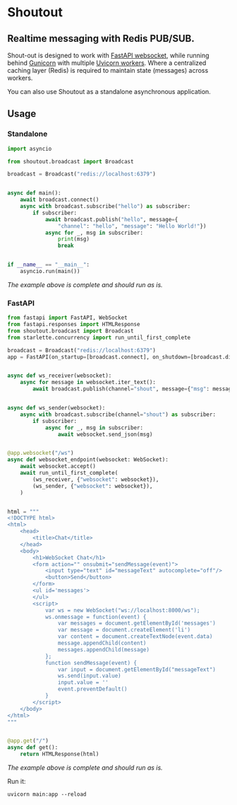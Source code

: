 # Shoutout

## Realtime messaging with Redis PUB/SUB.

Shout-out is designed to work with [FastAPI websocket](https://fastapi.tiangolo.com/advanced/websockets/), while running behind [Gunicorn](https://gunicorn.org/) with multiple [Uvicorn workers](https://www.uvicorn.org/deployment/#gunicorn). Where a centralized caching layer (Redis) is required to maintain state (messages) across workers.

You can also use Shoutout as a standalone asynchronous application.

## Usage

### Standalone

```python
import asyncio

from shoutout.broadcast import Broadcast

broadcast = Broadcast("redis://localhost:6379")


async def main():
    await broadcast.connect()
    async with broadcast.subscribe("hello") as subscriber:
        if subscriber:
            await broadcast.publish("hello", message={
                "channel": "hello", "message": "Hello World!"})
            async for _, msg in subscriber:
                print(msg)
                break


if __name__ == "__main__":
    asyncio.run(main())
```
_The example above is complete and should run as is._


### FastAPI

```python
from fastapi import FastAPI, WebSocket
from fastapi.responses import HTMLResponse
from shoutout.broadcast import Broadcast
from starlette.concurrency import run_until_first_complete

broadcast = Broadcast("redis://localhost:6379")
app = FastAPI(on_startup=[broadcast.connect], on_shutdown=[broadcast.disconnect])


async def ws_receiver(websocket):
    async for message in websocket.iter_text():
        await broadcast.publish(channel="shout", message={"msg": message})


async def ws_sender(websocket):
    async with broadcast.subscribe(channel="shout") as subscriber:
        if subscriber:
            async for _, msg in subscriber:
                await websocket.send_json(msg)


@app.websocket("/ws")
async def websocket_endpoint(websocket: WebSocket):
    await websocket.accept()
    await run_until_first_complete(
        (ws_receiver, {"websocket": websocket}),
        (ws_sender, {"websocket": websocket}),
    )


html = """
<!DOCTYPE html>
<html>
    <head>
        <title>Chat</title>
    </head>
    <body>
        <h1>WebSocket Chat</h1>
        <form action="" onsubmit="sendMessage(event)">
            <input type="text" id="messageText" autocomplete="off"/>
            <button>Send</button>
        </form>
        <ul id='messages'>
        </ul>
        <script>
            var ws = new WebSocket("ws://localhost:8000/ws");
            ws.onmessage = function(event) {
                var messages = document.getElementById('messages')
                var message = document.createElement('li')
                var content = document.createTextNode(event.data)
                message.appendChild(content)
                messages.appendChild(message)
            };
            function sendMessage(event) {
                var input = document.getElementById("messageText")
                ws.send(input.value)
                input.value = ''
                event.preventDefault()
            }
        </script>
    </body>
</html>
"""


@app.get("/")
async def get():
    return HTMLResponse(html)
```
_The example above is complete and should run as is._

Run it:
```shell
uvicorn main:app --reload
```